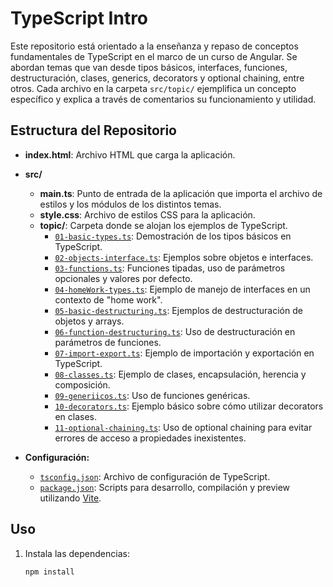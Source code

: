 # TypeScript Intro

Este repositorio está orientado a la enseñanza y repaso de conceptos fundamentales de TypeScript en el marco de un curso de Angular. Se abordan temas que van desde tipos básicos, interfaces, funciones, destructuración, clases, generics, decorators y optional chaining, entre otros. Cada archivo en la carpeta `src/topic/` ejemplifica un concepto específico y explica a través de comentarios su funcionamiento y utilidad.

## Estructura del Repositorio

- **index.html**: Archivo HTML que carga la aplicación.
- **src/**
  - **main.ts**: Punto de entrada de la aplicación que importa el archivo de estilos y los módulos de los distintos temas.  
  - **style.css**: Archivo de estilos CSS para la aplicación.
  - **topic/**: Carpeta donde se alojan los ejemplos de TypeScript.
    - [`01-basic-types.ts`](src/topic/01-basic-types.ts): Demostración de los tipos básicos en TypeScript.
    - [`02-objects-interface.ts`](src/topic/02-objects-interface.ts): Ejemplos sobre objetos e interfaces.
    - [`03-functions.ts`](src/topic/03-functions.ts): Funciones tipadas, uso de parámetros opcionales y valores por defecto.
    - [`04-homeWork-types.ts`](src/topic/04-homeWork-types.ts): Ejemplo de manejo de interfaces en un contexto de "home work".
    - [`05-basic-destructuring.ts`](src/topic/05-basic-destructuring.ts): Ejemplos de destructuración de objetos y arrays.
    - [`06-function-destructuring.ts`](src/topic/06-function-destructuring.ts): Uso de destructuración en parámetros de funciones.
    - [`07-import-export.ts`](src/topic/07-import-export.ts): Ejemplo de importación y exportación en TypeScript.
    - [`08-classes.ts`](src/topic/08-classes.ts): Ejemplo de clases, encapsulación, herencia y composición.
    - [`09-generiicos.ts`](src/topic/09-generiicos.ts): Uso de funciones genéricas.
    - [`10-decorators.ts`](src/topic/10-decorators.ts): Ejemplo básico sobre cómo utilizar decorators en clases.
    - [`11-optional-chaining.ts`](src/topic/11-optional-chaining.ts): Uso de optional chaining para evitar errores de acceso a propiedades inexistentes.

- **Configuración:**
  - [`tsconfig.json`](tsconfig.json): Archivo de configuración de TypeScript.
  - [`package.json`](package.json): Scripts para desarrollo, compilación y preview utilizando [Vite](https://vitejs.dev/).

## Uso

1. Instala las dependencias:
   ```sh
   npm install